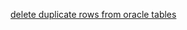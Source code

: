[delete duplicate rows from oracle tables](http://www.dba-oracle.com/t_delete_duplicate_table_rows.htm)
